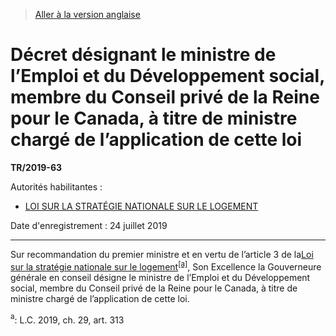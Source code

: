 > [Aller à la version anglaise](/en/Regulations/Statutory%20Instruments/2019/63.md)

# Décret désignant le ministre de l’Emploi et du Développement social, membre du Conseil privé de la Reine pour le Canada, à titre de ministre chargé de l’application de cette loi

**TR/2019-63**

Autorités habilitantes : 
- [LOI SUR LA STRATÉGIE NATIONALE SUR LE LOGEMENT](/fr/Lois/Lois%20du%20Canada/2019/ch.%2029,%20art.%20313.md)

Date d'enregistrement : 24 juillet 2019

----------

Sur recommandation du premier ministre et en vertu de l’article 3 de la[Loi sur la stratégie nationale sur le logement](/fr/Lois/Lois%20du%20Canada/2019/ch.%2029,%20art.%20313.md)<sup><a href='#nbp_81000-3-1436-F_hq_19375'>[a]</a></sup>, Son Excellence la Gouverneure générale en conseil désigne le ministre de l’Emploi et du Développement social, membre du Conseil privé de la Reine pour le Canada, à titre de ministre chargé de l’application de cette loi.

<a name='nbp_81000-3-1436-F_hq_19375'><sup>a</sup></a>: L.C. 2019, ch. 29, art. 313<br />


